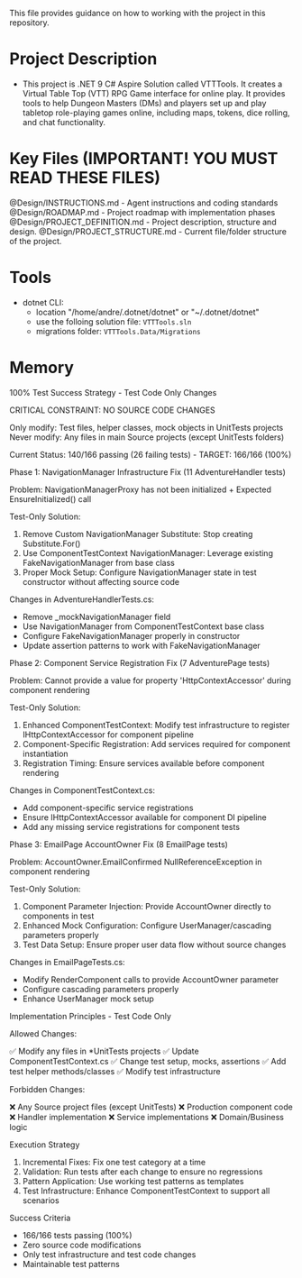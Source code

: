 ﻿This file provides guidance on how to working with the project in this repository.

# Project Description

- This project is .NET 9 C# Aspire Solution called VTTTools.
It creates a Virtual Table Top (VTT) RPG Game interface for online play. It provides tools to help Dungeon Masters (DMs) and players set up and play tabletop role-playing games online, including maps, tokens, dice rolling, and chat functionality.

# Key Files (**IMPORTANT!** YOU MUST READ THESE FILES)

@Design/INSTRUCTIONS.md - Agent instructions and coding standards
@Design/ROADMAP.md - Project roadmap with implementation phases
@Design/PROJECT_DEFINITION.md - Project description, structure and design.
@Design/PROJECT_STRUCTURE.md - Current file/folder structure of the project.

# Tools

- dotnet CLI:
  - location "/home/andre/.dotnet/dotnet" or "~/.dotnet/dotnet"
  - use the folloing solution file: `VTTTools.sln`
  - migrations folder: `VTTTools.Data/Migrations`

# Memory

100% Test Success Strategy - Test Code Only Changes

CRITICAL CONSTRAINT: NO SOURCE CODE CHANGES

Only modify: Test files, helper classes, mock objects in UnitTests projects
Never modify: Any files in main Source projects (except UnitTests folders)

Current Status: 140/166 passing (26 failing tests) - TARGET: 166/166 (100%)

Phase 1: NavigationManager Infrastructure Fix (11 AdventureHandler tests)

Problem: NavigationManagerProxy has not been initialized + Expected EnsureInitialized() call

Test-Only Solution:
1. Remove Custom NavigationManager Substitute: Stop creating Substitute.For<NavigationManager>()
2. Use ComponentTestContext NavigationManager: Leverage existing FakeNavigationManager from base class
3. Proper Mock Setup: Configure NavigationManager state in test constructor without affecting source code

Changes in AdventureHandlerTests.cs:
- Remove _mockNavigationManager field
- Use NavigationManager from ComponentTestContext base class
- Configure FakeNavigationManager properly in constructor
- Update assertion patterns to work with FakeNavigationManager

Phase 2: Component Service Registration Fix (7 AdventurePage tests)

Problem: Cannot provide a value for property 'HttpContextAccessor' during component rendering

Test-Only Solution:
1. Enhanced ComponentTestContext: Modify test infrastructure to register IHttpContextAccessor for component pipeline
2. Component-Specific Registration: Add services required for component instantiation
3. Registration Timing: Ensure services available before component rendering

Changes in ComponentTestContext.cs:
- Add component-specific service registrations
- Ensure IHttpContextAccessor available for component DI pipeline
- Add any missing service registrations for component tests

Phase 3: EmailPage AccountOwner Fix (8 EmailPage tests)

Problem: AccountOwner.EmailConfirmed NullReferenceException in component rendering

Test-Only Solution:
1. Component Parameter Injection: Provide AccountOwner directly to components in test
2. Enhanced Mock Configuration: Configure UserManager/cascading parameters properly
3. Test Data Setup: Ensure proper user data flow without source changes

Changes in EmailPageTests.cs:
- Modify RenderComponent calls to provide AccountOwner parameter
- Configure cascading parameters properly
- Enhance UserManager mock setup

Implementation Principles - Test Code Only

Allowed Changes:

✅ Modify any files in *UnitTests projects
✅ Update ComponentTestContext.cs
✅ Change test setup, mocks, assertions
✅ Add test helper methods/classes
✅ Modify test infrastructure

Forbidden Changes:

❌ Any Source project files (except UnitTests)
❌ Production component code
❌ Handler implementation
❌ Service implementations
❌ Domain/Business logic

Execution Strategy

1. Incremental Fixes: Fix one test category at a time
2. Validation: Run tests after each change to ensure no regressions
3. Pattern Application: Use working test patterns as templates
4. Test Infrastructure: Enhance ComponentTestContext to support all scenarios

Success Criteria

- 166/166 tests passing (100%)
- Zero source code modifications
- Only test infrastructure and test code changes
- Maintainable test patterns
